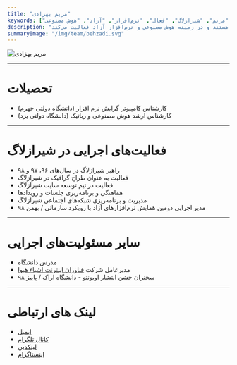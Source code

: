 ```yaml
---
title: "مریم بهزادی"
keywords: ["بهزادی", "مریم", "شیرازلاگ", "فعال", "نرم‌افزار", "آزاد", "هوش مصنوعی"]
description: "مریم بهزادی از راهبران شیرازلاگ از سال ۹۶ تا ۹۸ هستند و در زمینه هوش مصنوعی و نرم‌افزار آزاد فعالیت می‌کند."
summaryImage: "/img/team/behzadi.svg"
---
```

![مریم بهزادی](/img/team/behzadi.svg)

---

# تحصیلات
* کارشناس کامپیوتر گرایش نرم افزار (دانشگاه دولتی جهرم)
* کارشناس ارشد هوش مصنوعی و رباتیک (دانشگاه دولتی یزد)

---

# فعالیت‌های اجرایی در شیرازلاگ
* راهبر شیرازلاگ در سال‌های ۹۶، ۹۷ و ۹۸
* فعالیت به عنوان طراح گرافیک در شیرازلاگ
* فعالیت در تیم توسعه سایت شیرازلاگ
* هماهنگی و برنامه‌ریزی جلسات و رویدادها
* مدیریت و برنامه‌ریزی شبکه‌های اجتماعی شیرازلاگ
* مدیر اجرایی دومین همایش نرم‌افزارهای آزاد با رویکرد سازمانی / بهمن ۹۸
 
---

# سایر مسئولیت‌های اجرایی
* مدرس دانشگاه
* مدیرعامل شرکت 
[فناوران اینترنت اشیاء هیوا](https://hiva-iot.com/)
* سخنران جشن انتشار اوبونتو - دانشگاه اراک / پاییز ۹۸

---

# لینک های ارتباطی
* [ایمیل](mailto:behzadi@shirazlug.ir)
* [کانال تلگرام](https://t.me/)
* [لینکدین](https://linkedin.com/in/ ) 
* [اینستاگرام](https://www.instagram.com/)
